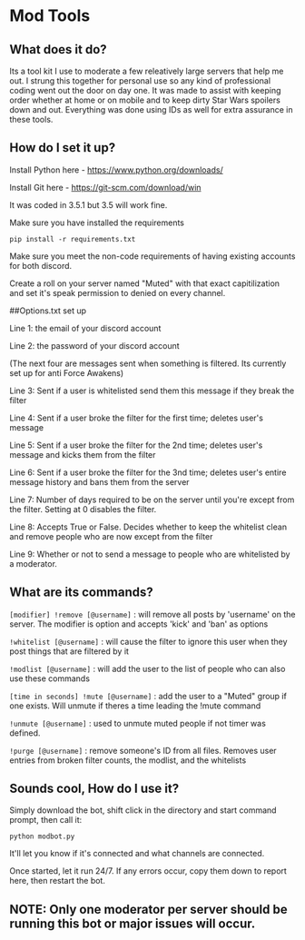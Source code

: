 # Mod Tools

## What does it do?

Its a tool kit I use to moderate a few releatively large servers that help me out. I strung this together for personal use so
any kind of professional coding went out the door on day one. It was made to assist with keeping order whether at home
or on mobile and to keep dirty Star Wars spoilers down and out. Everything was done using IDs as well for extra assurance in
these tools.

## How do I set it up?

Install Python here - https://www.python.org/downloads/

Install Git here - https://git-scm.com/download/win

It was coded in 3.5.1 but 3.5 will work fine.


Make sure you have installed the requirements

    pip install -r requirements.txt

Make sure you meet the non-code requirements of having existing accounts for
both discord.

Create a roll on your server named "Muted" with that exact capitilization and set it's speak permission to denied on every channel.


##Options.txt set up
  
Line 1: the email of your discord account

Line 2: the password of your discord account

  (The next four are messages sent when something is filtered. Its currently set up for anti Force Awakens)
  
Line 3: Sent if a user is whitelisted send them this message if they break the filter

Line 4: Sent if a user broke the filter for the first time; deletes user's message

Line 5: Sent if a user broke the filter for the 2nd time; deletes user's message and kicks them from the filter

Line 6: Sent if a user broke the filter for the 3nd time; deletes user's entire message history and bans them from the server

Line 7: Number of days required to be on the server until you're except from the filter. Setting at 0 disables the filter.

Line 8: Accepts True or False. Decides whether to keep the whitelist clean and remove people who are now except from the filter

Line 9: Whether or not to send a message to people who are whitelisted by a moderator.


## What are its commands?

`[modifier] !remove [@username]` : will remove all posts by 'username' on the server. The modifier is option and accepts 
'kick' and 'ban' as options

`!whitelist [@username]` : will cause the filter to ignore this user when they post things that are filtered by it

`!modlist [@username]` : will add the user to the list of people who can also use these commands

`[time in seconds] !mute [@username]` : add the user to a "Muted" group if one exists. Will unmute if theres a 
time leading the !mute command

`!unmute [@username]` : used to unmute muted people if not timer was defined.

`!purge [@username]` : remove someone's ID from all files.
    Removes user entries from broken filter counts, the modlist, and the whitelists

## Sounds cool, How do I use it?
Simply download the bot, shift click in the directory and start command prompt, then call it:

    python modbot.py

It'll let you know if it's connected and what channels are connected.

Once started, let it run 24/7. If any errors occur, copy them down to report here, then restart the bot.

## NOTE: Only one moderator per server should be running this bot or major issues will occur. 
